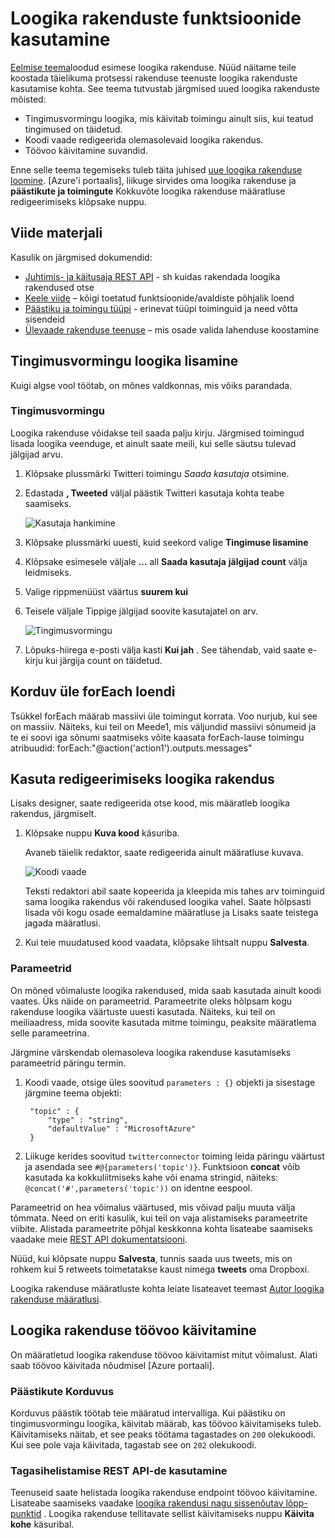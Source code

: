 <properties 
    pageTitle="Loogika appi funktsioonide kasutamine | Microsoft Azure'i" 
    description="Saate teada, kuidas kasutada täiustatud funktsioone loogika rakendused." 
    authors="stepsic-microsoft-com" 
    manager="erikre" 
    editor="" 
    services="logic-apps" 
    documentationCenter=""/>

<tags
    ms.service="logic-apps"
    ms.workload="integration"
    ms.tgt_pltfrm="na"
    ms.devlang="na"
    ms.topic="article"
    ms.date="03/28/2016"
    ms.author="stepsic"/> 
    
# <a name="use-logic-apps-features"></a>Loogika rakenduste funktsioonide kasutamine

[Eelmise teema](app-service-logic-create-a-logic-app.md)loodud esimese loogika rakenduse. Nüüd näitame teile koostada täielikuma protsessi rakenduse teenuste loogika rakenduste kasutamise kohta. See teema tutvustab järgmised uued loogika rakenduste mõisted:

- Tingimusvormingu loogika, mis käivitab toimingu ainult siis, kui teatud tingimused on täidetud.
- Koodi vaade redigeerida olemasolevaid loogika rakendus.
- Töövoo käivitamine suvandid.

Enne selle teema tegemiseks tuleb täita juhised [uue loogika rakenduse loomine](app-service-logic-create-a-logic-app.md). [Azure'i portaalis], liikuge sirvides oma loogika rakenduse ja **päästikute ja toimingute** Kokkuvõte loogika rakenduse määratluse redigeerimiseks klõpsake nuppu.

## <a name="reference-material"></a>Viide materjali

Kasulik on järgmised dokumendid:

- [Juhtimis- ja käitusaja REST API](https://msdn.microsoft.com/library/azure/mt643787.aspx) - sh kuidas rakendada loogika rakendused otse
- [Keele viide](https://msdn.microsoft.com/library/azure/mt643789.aspx) – kõigi toetatud funktsioonide/avaldiste põhjalik loend
- [Päästiku ja toimingu tüüpi](https://msdn.microsoft.com/library/azure/mt643939.aspx) - erinevat tüüpi toiminguid ja need võtta sisendeid
- [Ülevaade rakenduse teenuse](../app-service/app-service-value-prop-what-is.md) – mis osade valida lahenduse koostamine

## <a name="adding-conditional-logic"></a>Tingimusvormingu loogika lisamine

Kuigi algse vool töötab, on mõnes valdkonnas, mis võiks parandada. 


### <a name="conditional"></a>Tingimusvormingu
Loogika rakenduse võidakse teil saada palju kirju. Järgmised toimingud lisada loogika veenduge, et ainult saate meili, kui selle säutsu tulevad jälgijad arvu. 

1. Klõpsake plussmärki Twitteri toimingu *Saada kasutaja* otsimine.

2. Edastada **, Tweeted** väljal päästik Twitteri kasutaja kohta teabe saamiseks.

    ![Kasutaja hankimine](./media/app-service-logic-use-logic-app-features/getuser.png)

3. Klõpsake plussmärki uuesti, kuid seekord valige **Tingimuse lisamine**

4. Klõpsake esimesele väljale **…** all **Saada kasutaja** **jälgijad count** välja leidmiseks.

5. Valige rippmenüüst väärtus **suurem kui**

6. Teisele väljale Tippige jälgijad soovite kasutajatel on arv.

    ![Tingimusvormingu](./media/app-service-logic-use-logic-app-features/conditional.png)

7.  Lõpuks-hiirega e-posti välja kasti **Kui jah** . See tähendab, vaid saate e-kirju kui järgija count on täidetud.

## <a name="repeating-over-a-list-with-foreach"></a>Korduv üle forEach loendi

Tsükkel forEach määrab massiivi üle toimingut korrata. Voo nurjub, kui see on massiiv. Näiteks, kui teil on Meede1, mis väljundid massiivi sõnumeid ja te ei soovi iga sõnumi saatmiseks võite kaasata forEach-lause toimingu atribuudid: forEach:"@action('action1').outputs.messages"
 

## <a name="using-the-code-view-to-edit-a-logic-app"></a>Kasuta redigeerimiseks loogika rakendus

Lisaks designer, saate redigeerida otse kood, mis määratleb loogika rakendus, järgmiselt. 

1. Klõpsake nuppu **Kuva kood** käsuriba. 

    Avaneb täielik redaktor, saate redigeerida ainult määratluse kuvava.

    ![Koodi vaade](./media/app-service-logic-use-logic-app-features/codeview.png)

    Teksti redaktori abil saate kopeerida ja kleepida mis tahes arv toiminguid sama loogika rakendus või rakendused loogika vahel. Saate hõlpsasti lisada või kogu osade eemaldamine määratluse ja Lisaks saate teistega jagada määratlusi.

2. Kui teie muudatused kood vaadata, klõpsake lihtsalt nuppu **Salvesta**. 

### <a name="parameters"></a>Parameetrid
On mõned võimaluste loogika rakendused, mida saab kasutada ainult koodi vaates. Üks näide on parameetrid. Parameetrite oleks hõlpsam kogu rakenduse loogika väärtuste uuesti kasutada. Näiteks, kui teil on meiliaadress, mida soovite kasutada mitme toimingu, peaksite määratlema selle parameetrina.

Järgmine värskendab olemasoleva loogika rakenduse kasutamiseks parameetrid päringu termin.

1. Koodi vaade, otsige üles soovitud `parameters : {}` objekti ja sisestage järgmine teema objekti:

        "topic" : {
            "type" : "string",
            "defaultValue" : "MicrosoftAzure"
        }
    
2. Liikuge kerides soovitud `twitterconnector` toiming leida päringu väärtust ja asendada see `#@{parameters('topic')}`.
    Funktsioon **concat** võib kasutada ka kokkuliitmiseks kahe või enama stringid, näiteks: `@concat('#',parameters('topic'))` on identne eespool. 
 
Parameetrid on hea võimalus väärtused, mis võivad palju muuta välja tõmmata. Need on eriti kasulik, kui teil on vaja alistamiseks parameetrite viibite. Alistada parameetrite põhjal keskkonna kohta lisateabe saamiseks vaadake meie [REST API dokumentatsiooni](https://msdn.microsoft.com/library/mt643787.aspx).

Nüüd, kui klõpsate nuppu **Salvesta**, tunnis saada uus tweets, mis on rohkem kui 5 retweets toimetatakse kaust nimega **tweets** oma Dropboxi.

Loogika rakenduse määratluste kohta leiate lisateavet teemast [Autor loogika rakenduse määratlusi](app-service-logic-author-definitions.md).

## <a name="starting-a-logic-app-workflow"></a>Loogika rakenduse töövoo käivitamine
On määratletud loogika rakenduse töövoo käivitamist mitut võimalust. Alati saab töövoo käivitada nõudmisel [Azure portaali].

### <a name="recurrence-triggers"></a>Päästikute Korduvus
Korduvus päästik töötab teie määratud intervalliga. Kui päästiku on tingimusvormingu loogika, käivitab määrab, kas töövoo käivitamiseks tuleb. Käivitamiseks näitab, et see peaks töötama tagastades on `200` olekukoodi. Kui see pole vaja käivitada, tagastab see on `202` olekukoodi.

### <a name="callback-using-rest-apis"></a>Tagasihelistamise REST API-de kasutamine
Teenuseid saate helistada loogika rakenduse endpoint töövoo käivitamine. Lisateabe saamiseks vaadake [loogika rakendusi nagu sissenõutav lõpp-punktid](app-service-logic-connector-http.md) . Loogika rakenduse tellitavate sellist käivitamiseks nuppu **Käivita kohe** käsuribal. 

<!-- Shared links -->
[Azure'i portaal]: https://portal.azure.com 